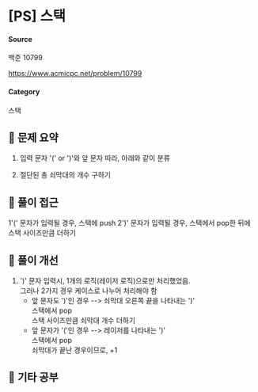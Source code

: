 # [PS] 스택

#### Source
백준 10799

https://www.acmicpc.net/problem/10799
#### Category
스택

## 📍 문제 요약
1. 입력 문자 '(' or ')'와 앞 문자 따라, 아래와 같이 분류

2. 절단된 총 쇠막대의 개수 구하기

## 📍 풀이 접근
1'(' 문자가 입력될 경우, 스택에 push
2')' 문자가 입력될 경우, 스택에서 pop한 뒤에 스택 사이즈만큼 더하기

## 📍 풀이 개선
1. ')' 문자 입력시, 1개의 로직(레이저 로직)으로만 처리했었음. <br>
그러나 2가지 경우 케이스로 나누어 처리해야 함
    - 앞 문자도 ')'인 경우 --> 쇠막대 오른쪽 끝을 나타내는 ')'
        <br> 스택에서 pop
        <br> 스택 사이즈만큼 쇠막대 개수 더하기
    - 앞 문자가 '('인 경우 --> 레이저를 나타내는 ')'
        <br> 스택에서 pop
        <br> 쇠막대가 끝난 경우이므로, +1

## 📍 기타 공부





